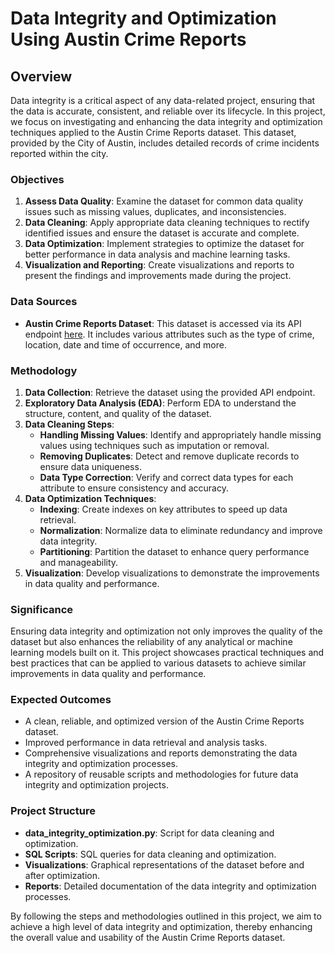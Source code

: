 # Data Integrity and Optimization Using Austin Crime Reports

## Overview

Data integrity is a critical aspect of any data-related project, ensuring that the data is accurate, consistent, and reliable over its lifecycle. In this project, we focus on investigating and enhancing the data integrity and optimization techniques applied to the Austin Crime Reports dataset. This dataset, provided by the City of Austin, includes detailed records of crime incidents reported within the city.

### Objectives

1. **Assess Data Quality**: Examine the dataset for common data quality issues such as missing values, duplicates, and inconsistencies.
2. **Data Cleaning**: Apply appropriate data cleaning techniques to rectify identified issues and ensure the dataset is accurate and complete.
3. **Data Optimization**: Implement strategies to optimize the dataset for better performance in data analysis and machine learning tasks.
4. **Visualization and Reporting**: Create visualizations and reports to present the findings and improvements made during the project.

### Data Sources

- **Austin Crime Reports Dataset**: This dataset is accessed via its API endpoint [here](https://data.austintexas.gov/resource/fdj4-gpfu.csv). It includes various attributes such as the type of crime, location, date and time of occurrence, and more.

### Methodology

1. **Data Collection**: Retrieve the dataset using the provided API endpoint.
2. **Exploratory Data Analysis (EDA)**: Perform EDA to understand the structure, content, and quality of the dataset.
3. **Data Cleaning Steps**:
   - **Handling Missing Values**: Identify and appropriately handle missing values using techniques such as imputation or removal.
   - **Removing Duplicates**: Detect and remove duplicate records to ensure data uniqueness.
   - **Data Type Correction**: Verify and correct data types for each attribute to ensure consistency and accuracy.
4. **Data Optimization Techniques**:
   - **Indexing**: Create indexes on key attributes to speed up data retrieval.
   - **Normalization**: Normalize data to eliminate redundancy and improve data integrity.
   - **Partitioning**: Partition the dataset to enhance query performance and manageability.
5. **Visualization**: Develop visualizations to demonstrate the improvements in data quality and performance.

### Significance

Ensuring data integrity and optimization not only improves the quality of the dataset but also enhances the reliability of any analytical or machine learning models built on it. This project showcases practical techniques and best practices that can be applied to various datasets to achieve similar improvements in data quality and performance.

### Expected Outcomes

- A clean, reliable, and optimized version of the Austin Crime Reports dataset.
- Improved performance in data retrieval and analysis tasks.
- Comprehensive visualizations and reports demonstrating the data integrity and optimization processes.
- A repository of reusable scripts and methodologies for future data integrity and optimization projects.

### Project Structure

- **data_integrity_optimization.py**: Script for data cleaning and optimization.
- **SQL Scripts**: SQL queries for data cleaning and optimization.
- **Visualizations**: Graphical representations of the dataset before and after optimization.
- **Reports**: Detailed documentation of the data integrity and optimization processes.

By following the steps and methodologies outlined in this project, we aim to achieve a high level of data integrity and optimization, thereby enhancing the overall value and usability of the Austin Crime Reports dataset.